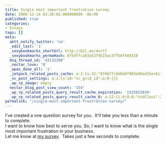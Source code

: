 ```yaml
---
title: Single most important frustration survey
date: 2008-11-14 03:28:02.000000000 -06:00
published: true
categories:
- Essays
tags: []
meta:
  aktt_notify_twitter: 'no'
  _edit_last: '1'
  _sexybookmarks_shortUrl: http://b2l.me/4srt7
  _sexybookmarks_permaHash: 8f5dffca83a52f9515ac377b8f44d310
  dsq_thread_id: '43133390'
  _nectar_love: '0'
  _wpas_done_all: '1'
  _jetpack_related_posts_cache: a:1:{s:32:"8f6677c9d6b0f903e98ad32ec61f8deb";a:2:{s:7:"expires";i:1465592070;s:7:"payload";a:3:{i:0;a:1:{s:2:"id";i:1267;}i:1;a:1:{s:2:"id";i:2395;}i:2;a:1:{s:2:"id";i:783;}}}}
  _vc_post_settings: a:1:{s:10:"vc_grid_id";a:0:{}}
  _wp_rp_image: empty
  nectar_blog_post_view_count: '154'
  _wp_rp_related_posts_query_result_cache_expiration: '1525015839'
  _wp_rp_related_posts_query_result_cache_6: a:12:{i:0;O:8:"stdClass":2:{s:7:"post_id";s:4:"2395";s:5:"score";s:17:"71.33627681244963";}i:1;O:8:"stdClass":2:{s:7:"post_id";s:4:"1275";s:5:"score";s:17:"70.97163369883937";}i:2;O:8:"stdClass":2:{s:7:"post_id";s:4:"1923";s:5:"score";s:17:"49.66341627484776";}i:3;O:8:"stdClass":2:{s:7:"post_id";s:4:"1815";s:5:"score";s:17:"49.66341627484776";}i:4;O:8:"stdClass":2:{s:7:"post_id";s:4:"2365";s:5:"score";s:18:"11.765369758131078";}i:5;O:8:"stdClass":2:{s:7:"post_id";s:4:"1142";s:5:"score";s:18:"11.765369758131078";}i:6;O:8:"stdClass":2:{s:7:"post_id";s:3:"620";s:5:"score";s:18:"11.765369758131078";}i:7;O:8:"stdClass":2:{s:7:"post_id";s:3:"328";s:5:"score";s:18:"11.319082655502658";}i:8;O:8:"stdClass":2:{s:7:"post_id";s:3:"313";s:5:"score";s:18:"11.319082655502658";}i:9;O:8:"stdClass":2:{s:7:"post_id";s:4:"2150";s:5:"score";s:18:"10.395765341263816";}i:10;O:8:"stdClass":2:{s:7:"post_id";s:3:"326";s:5:"score";s:18:"10.395765341263816";}i:11;O:8:"stdClass":2:{s:7:"post_id";s:4:"1819";s:5:"score";s:18:"10.379075397011187";}}
permalink: "/single-most-important-frustration-survey/"
---
```

<div>I've created a one question survey for you.  It'll take you less than a minute to complete.</div>
<div>
<div>I want to know how best to serve you. So, I want to know what is the single most important frustration in your business.</div>
</div>
<div>Let me know at <a href="http://www.polldaddy.com/s/6CD84D8A58658060/" rel="nofollow">my survey</a>.  Takes just a few seconds to complete.</div>
